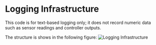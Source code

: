 
Logging Infrastructure
======================

This code is for text-based logging only; it does not record numeric data such as sensor readings and controller outputs.

The structure is shows in the following figure:
![Logging Infrastructure](https://raw.github.com/PenguPilot/PenguPilot/master/logger/logger_arch.png)

